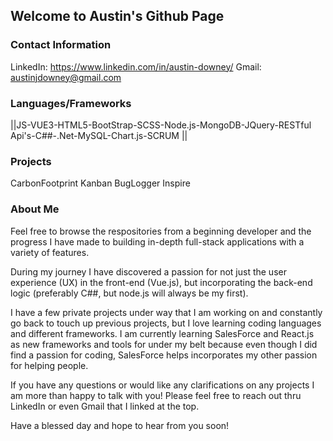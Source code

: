## Welcome to Austin's Github Page

### Contact Information
LinkedIn: https://www.linkedin.com/in/austin-downey/
Gmail: austinjdowney@gmail.com

### Languages/Frameworks

||JS-VUE3-HTML5-BootStrap-SCSS-Node.js-MongoDB-JQuery-RESTful Api's-C##-.Net-MySQL-Chart.js-SCRUM || 

### Projects

CarbonFootprint
Kanban
BugLogger
Inspire

### About Me
Feel free to browse the respositories from a beginning developer and the progress I have made to building 
in-depth full-stack applications with a variety of features.

During my journey I have discovered a passion for not just the user experience (UX) in the front-end (Vue.js), 
but incorporating the back-end logic (preferably C##, but node.js will always be my first).

I have a few private projects under way that I am working on and constantly go back to touch up previous projects,
but I love learning coding languages and different frameworks. I am currently learning SalesForce and React.js as new 
frameworks and tools for under my belt because even though I did find a passion for coding, SalesForce helps incorporates
my other passion for helping people.

If you have any questions or would like any clarifications on any projects I am more than happy to talk with you!
Please feel free to reach out thru LinkedIn or even Gmail that I linked at the top.


Have a blessed day and hope to hear from you soon!

